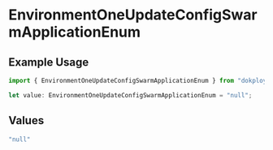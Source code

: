 # EnvironmentOneUpdateConfigSwarmApplicationEnum

## Example Usage

```typescript
import { EnvironmentOneUpdateConfigSwarmApplicationEnum } from "dokploy-sdk/models/operations";

let value: EnvironmentOneUpdateConfigSwarmApplicationEnum = "null";
```

## Values

```typescript
"null"
```